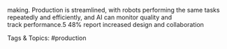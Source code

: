 making. Production is streamlined, with robots 
performing the same tasks repeatedly and 
efficiently, and AI can monitor quality and  
track performance.5 
48% report increased design and collaboration  

   Tags & Topics:
   #production